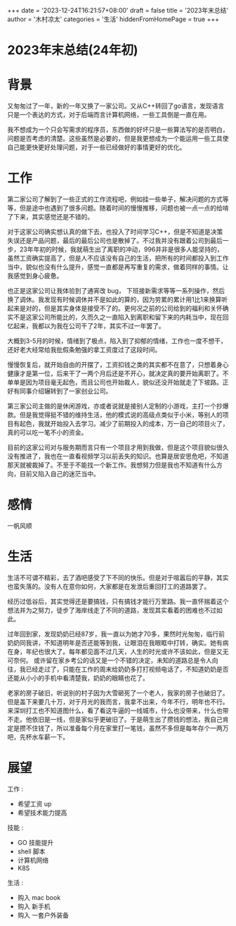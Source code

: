 +++
date = '2023-12-24T16:21:57+08:00'
draft = false
title = '2023年末总结'
author = '木村凉太'
categories = '生活'
hiddenFromHomePage = true 
+++

# 2023年末总结(24年初)

# 背景

又匆匆过了一年，新的一年又换了一家公司。又从C++转回了go语言，发现语言只是一个表达的方式，对于后端而言计算机网络，一些工具倒是一直在用。

我不想成为一个只会写需求的程序员，东西做的好坏只是一些算法写的是否明白，问题是否考虑的清楚。这些虽然是必要的，但是我更想成为一个能运用一些工具使自己能更快更好处理问题，对于一些已经做好的事情更好的优化。

# 工作

第二家公司了解到了一些正式的工作流程吧，例如挂一些单子，解决问题的方式等等，但是途中也遇到了很多问题。随着时间的慢慢推移，问题也被一点一点的给啃了下来，其实感觉还是不错的。

对于这家公司确实想认真的做下去，也投入了时间学习C++，但是不知道是决策失误还是产品问题，最后的最后公司也是散掉了。不过我并没有跟着公司到最后一步，23年年初的时候，我就萌生出了离职的冲动，996并非是很多人能坚持的，虽然工资确实提高了，但是人不应该没有自己的生活，把所有的时间都投入到工作当中，貌似也没有什么提升，感觉一直都是再写重复的需求，做着同样的事情。让我感觉到身心疲惫。

也正是这家公司让我体验到了通宵改 bug， 下班接新需求等等一系列操作，然后换了调休。我发现有时候调休并不是如此的算的，因为劳累的累计用1比1来换算听起来是对的，但是其实身体是接受不了的。更何况之前的公司给到的福利和关怀确实不是这家公司所能比的，久而久之一直陷入到离职和留下来的内耗当中，现在回忆起来，我都以为我在公司干了2年，其实不过一年罢了。

大概到3-5月的时候，情绪到了极点，陷入到了抑郁的情绪，工作也一度不想干，还好老大经常给我批假条勉强的拿工资度过了这段时间。

慢慢恢复后，就开始自由的开摆了，工资扣钱之类的其实都不在意了，只想着身心健康才是第一位，后来干了一两个月后还是不开心，就决定真的要开始离职了。不单单是因为项目毫无起色，而且公司也开始裁人，貌似还没开始就走了下坡路。正好有同事介绍辗转到了一家创业公司。

第三家公司主做的是休闲游戏，亦或者说就是接别人定制的小游戏，主打一个抄爆款。但是我觉得挺不错的维持生活，他的模式说的高级点类似于小米，等别人的项目有起色，我就开始投入去学习。减少了前期投入的成本，万一自己的项目火了，真的可以吃一笔不小的资金。

目前的这家公司对与服务期而言只有一个项目才用到我做，但是这个项目貌似很久没有推进了，我也在一直看视频学习以前丢失的知识。也算是居安思危吧，不知道那天就被裁掉了。不至于不能找一个新工作。我想努力但是我也不知道有什么方向，目前又陷入自己的迷茫当中。

# 感情

一帆风顺

# 生活

生活不可谓不精彩，去了酒吧感受了下不同的快乐。但是对于喧嚣后的平静，其实也蛮失落的。没有人在意你如何，大家都是在发泄后重回打工的道路罢了。

经历过低谷后，其实觉得还是要搞钱，只有搞钱才能行万里路。我一直怀揣着这个想法并为之努力，徒步了海岸线走了不同的道路，发现其实看着的困难也不过如此。

过年回到家，发现奶奶已经87岁，我一直以为她才70多，果然时光匆匆，临行前奶奶同我讲，不知道明年是否还能等到我，让眼泪在我眼眶中打转，确实。她有病在身，年纪也很大了。每年都见面不过几天，人生的时光或许不该如此，但是又无可奈何。 或许留在家乡考公的话又是一个不错的决定，未知的道路总是令人向往，我已经走过了，只能在工作的周末给奶奶多打打视频电话了，不知道奶奶是否还能从小小的手机中看清楚我，奶奶的眼睛也花了。

老家的房子破旧，听说别的村子因为大雪砸死了一个老人，我家的房子也破旧了。但是盖下来要几十万，对于月光的我而言，我拿不出来，今年不行，明年也不行。来深圳打工也不知道图什么，看了看这牛逼的一线城市，什么也没带来，什么也带不走。他依旧是一线，但是家似乎更破旧了。于是萌生出了攒钱的想法，我自己肯定是攒不住钱了，所以准备每个月在家里打一笔钱，虽然不多但是每年存个一两万吧，先杯水车薪一下。

# 展望

工作 :

* 希望工资 up
* 希望技术能力提高

技能 :

* GO 技能提升
* shell 脚本
* 计算机网络
* K8S

生活 :

* 购入 mac book
* 购入 新手机
* 购入 一套户外装备